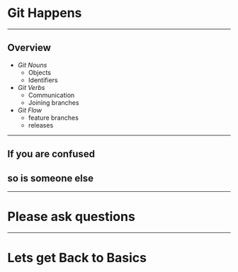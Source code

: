 # Git Happens

---

## Overview

- _Git Nouns_
	- Objects
	- Identifiers
- _Git Verbs_
	- Communication
	- Joining branches
- _Git Flow_
	- feature branches
	- releases

---

## If you are confused
## so is someone else

---

# Please ask questions

---

# Lets get Back to Basics